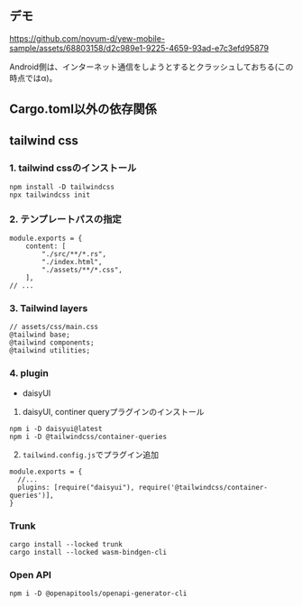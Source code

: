 ## デモ


https://github.com/novum-d/yew-mobile-sample/assets/68803158/d2c989e1-9225-4659-93ad-e7c3efd95879


Android側は、インターネット通信をしようとするとクラッシュしておちる(この時点ではα)。


## Cargo.toml以外の依存関係

## tailwind css

### 1. tailwind cssのインストール
```
npm install -D tailwindcss
npx tailwindcss init
```

### 2. テンプレートパスの指定
```
module.exports = {
    content: [
        "./src/**/*.rs",
        "./index.html",
        "./assets/**/*.css",
    ],
// ...
```

### 3. Tailwind layers

```
// assets/css/main.css
@tailwind base;
@tailwind components;
@tailwind utilities;
```

### 4. plugin

- daisyUI

1. daisyUI, continer queryプラグインのインストール
```
npm i -D daisyui@latest
npm i -D @tailwindcss/container-queries
```

2. `tailwind.config.js`でプラグイン追加
```
module.exports = {
  //...
  plugins: [require("daisyui"), require('@tailwindcss/container-queries')],
}
```

### Trunk
```
cargo install --locked trunk
cargo install --locked wasm-bindgen-cli
```

### Open API

```
npm i -D @openapitools/openapi-generator-cli
```

